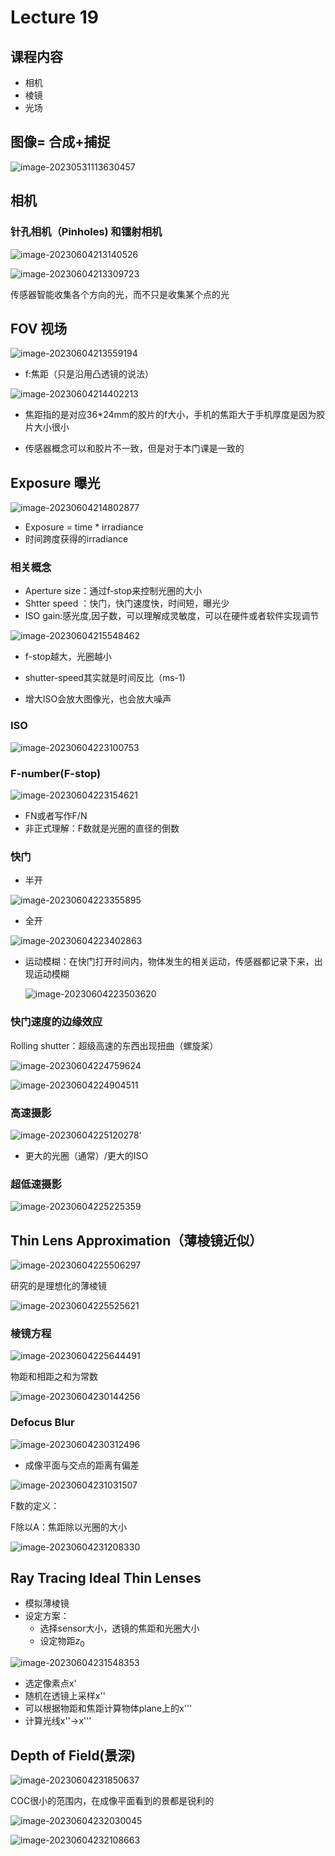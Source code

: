 # Lecture 19 

## 课程内容

- 相机
- 棱镜
- 光场



## 图像= 合成+捕捉

![image-20230531113630457](http://typora-yy.oss-cn-hangzhou.aliyuncs.com/img/image-20230531113630457.png)



## 相机

### 针孔相机（Pinholes) 和镭射相机

![image-20230604213140526](http://typora-yy.oss-cn-hangzhou.aliyuncs.com/img/image-20230604213140526.png)

![image-20230604213309723](http://typora-yy.oss-cn-hangzhou.aliyuncs.com/img/image-20230604213309723.png)

传感器智能收集各个方向的光，而不只是收集某个点的光



## FOV 视场

![image-20230604213559194](http://typora-yy.oss-cn-hangzhou.aliyuncs.com/img/image-20230604213559194.png)



- f:焦距（只是沿用凸透镜的说法）

![image-20230604214402213](http://typora-yy.oss-cn-hangzhou.aliyuncs.com/img/image-20230604214402213.png)

- 焦距指的是对应36*24mm的胶片的f大小，手机的焦距大于手机厚度是因为胶片大小很小

- 传感器概念可以和胶片不一致，但是对于本门课是一致的



## Exposure 曝光

![image-20230604214802877](http://typora-yy.oss-cn-hangzhou.aliyuncs.com/img/image-20230604214802877.png)

- Exposure = time * irradiance
- 时间跨度获得的irradiance





### 相关概念

- Aperture size：通过f-stop来控制光圈的大小
- Shtter speed ：快门，快门速度快，时间短，曝光少
- ISO gain:感光度,因子数，可以理解成灵敏度，可以在硬件或者软件实现调节

![image-20230604215548462](http://typora-yy.oss-cn-hangzhou.aliyuncs.com/img/image-20230604215548462.png)

- f-stop越大，光圈越小
- shutter-speed其实就是时间反比（ms-1)

- 增大ISO会放大图像光，也会放大噪声



### ISO

![image-20230604223100753](http://typora-yy.oss-cn-hangzhou.aliyuncs.com/img/image-20230604223100753.png)



### F-number(F-stop)

![image-20230604223154621](http://typora-yy.oss-cn-hangzhou.aliyuncs.com/img/image-20230604223154621.png)

- FN或者写作F/N
- 非正式理解：F数就是光圈的直径的倒数



### 快门

- 半开

![image-20230604223355895](http://typora-yy.oss-cn-hangzhou.aliyuncs.com/img/image-20230604223355895.png)

- 全开

![image-20230604223402863](http://typora-yy.oss-cn-hangzhou.aliyuncs.com/img/image-20230604223402863.png)

- 运动模糊：在快门打开时间内，物体发生的相关运动，传感器都记录下来，出现运动模糊

  ![image-20230604223503620](http://typora-yy.oss-cn-hangzhou.aliyuncs.com/img/image-20230604223503620.png)



### 快门速度的边缘效应

Rolling shutter：超级高速的东西出现扭曲（螺旋桨）

![image-20230604224759624](http://typora-yy.oss-cn-hangzhou.aliyuncs.com/img/image-20230604224759624.png)



![image-20230604224904511](http://typora-yy.oss-cn-hangzhou.aliyuncs.com/img/image-20230604224904511.png)



### 高速摄影

![image-20230604225120278](http://typora-yy.oss-cn-hangzhou.aliyuncs.com/img/image-20230604225120278.png)‘

- 更大的光圈（通常）/更大的ISO



### 超低速摄影

![image-20230604225225359](http://typora-yy.oss-cn-hangzhou.aliyuncs.com/img/image-20230604225225359.png)



## Thin Lens Approximation（薄棱镜近似）

![image-20230604225506297](http://typora-yy.oss-cn-hangzhou.aliyuncs.com/img/image-20230604225506297.png)

研究的是理想化的薄棱镜

![image-20230604225525621](http://typora-yy.oss-cn-hangzhou.aliyuncs.com/img/image-20230604225525621.png)

### 棱镜方程

![image-20230604225644491](http://typora-yy.oss-cn-hangzhou.aliyuncs.com/img/image-20230604225644491.png)

物距和相距之和为常数

![image-20230604230144256](C:\Users\12587\AppData\Roaming\Typora\typora-user-images\image-20230604230144256.png)



### Defocus Blur

![image-20230604230312496](http://typora-yy.oss-cn-hangzhou.aliyuncs.com/img/image-20230604230312496.png)

- 成像平面与交点的距离有偏差

![image-20230604231031507](http://typora-yy.oss-cn-hangzhou.aliyuncs.com/img/image-20230604231031507.png)

F数的定义：

F除以A：焦距除以光圈的大小

![image-20230604231208330](http://typora-yy.oss-cn-hangzhou.aliyuncs.com/img/image-20230604231208330.png)

## Ray Tracing Ideal Thin Lenses

- 模拟薄棱镜
- 设定方案：
  - 选择sensor大小，透镜的焦距和光圈大小
  - 设定物距$z_0$

![image-20230604231548353](http://typora-yy.oss-cn-hangzhou.aliyuncs.com/img/image-20230604231548353.png)

- 选定像素点x'
- 随机在透镜上采样x''
- 可以根据物距和焦距计算物体plane上的x'''
- 计算光线x''->x'''



## Depth of Field(景深)

![image-20230604231850637](http://typora-yy.oss-cn-hangzhou.aliyuncs.com/img/image-20230604231850637.png)

COC很小的范围内，在成像平面看到的景都是锐利的

![image-20230604232030045](http://typora-yy.oss-cn-hangzhou.aliyuncs.com/img/image-20230604232030045.png)

![image-20230604232108663](http://typora-yy.oss-cn-hangzhou.aliyuncs.com/img/image-20230604232108663.png)